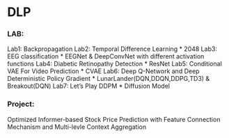 # DLP

### LAB:
Lab1: Backpropagation
Lab2: Temporal Difference Learning
	* 2048
Lab3: EEG classification
	* EEGNet & DeepConvNet with different activation functions
Lab4: Diabetic Retinopathy Detection
	* ResNet
Lab5: Conditional VAE For Video Prediction
	* CVAE
Lab6: Deep Q-Network and Deep Deterministic Policy Gradient
	* LunarLander(DQN,DDQN,DDPG,TD3) & Breakout(DQN)
Lab7: Let’s Play DDPM
	* Diffusion Model

### Project:
Optimized Informer-based Stock Price Prediction with Feature Connection Mechanism and Multi-levle Context Aggregation
